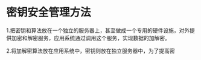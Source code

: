 # 密钥安全管理方法

1.把密钥和算法放在一个独立的服务器上，甚至做成一个专用的硬件设施，对外提供加密和解密服务，应用系统通过调用这个服务，实现数据的加解密。

2.将加解密算法放在应用系统中，密钥则放在独立服务器中，为了提高密